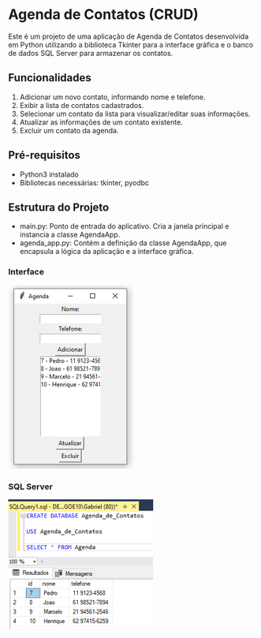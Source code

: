 # Agenda de Contatos (CRUD)
Este é um projeto de uma aplicação de Agenda de Contatos desenvolvida em Python utilizando a biblioteca Tkinter para a interface gráfica e o banco de dados SQL Server para armazenar os contatos.

## Funcionalidades
1. Adicionar um novo contato, informando nome e telefone.
2. Exibir a lista de contatos cadastrados.
3. Selecionar um contato da lista para visualizar/editar suas informações.
4. Atualizar as informações de um contato existente.
5. Excluir um contato da agenda.

## Pré-requisitos
- Python3 instalado
- Bibliotecas necessárias: tkinter, pyodbc

## Estrutura do Projeto
- main.py: Ponto de entrada do aplicativo. Cria a janela principal e instancia a classe AgendaApp.
- agenda_app.py: Contém a definição da classe AgendaApp, que encapsula a lógica da aplicação e a interface gráfica.

### Interface
![Interface](agenda.png)
### SQL Server
![Query SQL Server](agenda_sqlquery.png)

